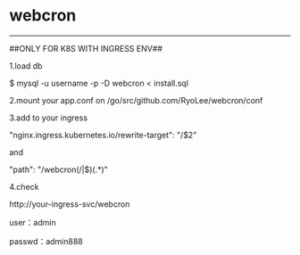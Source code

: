 # webcron
------------
##ONLY FOR K8S WITH INGRESS ENV##

1.load db

$ mysql -u username -p -D webcron < install.sql

2.mount your app.conf on /go/src/github.com/RyoLee/webcron/conf 

3.add to your ingress

"nginx.ingress.kubernetes.io/rewrite-target": "/$2"

and

"path": "/webcron(/|$)(.*)"

4.check

http://your-ingress-svc/webcron

user：admin

passwd：admin888
